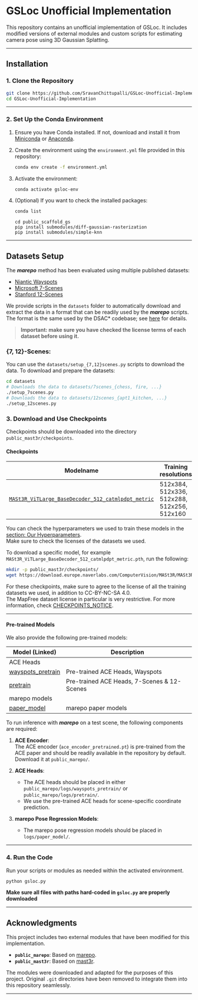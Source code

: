 # **GSLoc Unofficial Implementation**

This repository contains an unofficial implementation of GSLoc. It includes modified versions of external modules and custom scripts for estimating camera pose using 3D Gaussian Splatting.

---

## **Installation**

### **1. Clone the Repository**

```bash
git clone https://github.com/SravanChittupalli/GSLoc-Unofficial-Implementation.git
cd GSLoc-Unofficial-Implementation
```

---

### **2. Set Up the Conda Environment**

1. Ensure you have Conda installed. If not, download and install it from [Miniconda](https://docs.conda.io/en/latest/miniconda.html) or [Anaconda](https://www.anaconda.com/products/distribution).

2. Create the environment using the `environment.yml` file provided in this repository:

   ```bash
   conda env create -f environment.yml
   ```

3. Activate the environment:

   ```bash
   conda activate gsloc-env
   ```

4. (Optional) If you want to check the installed packages:

   ```bash
   conda list
   ```

   ```
   cd public_scaffold_gs
   pip install submodules/diff-gaussian-rasterization
   pip install submodules/simple-knn
   ```

---

## Datasets Setup

The **_marepo_** method has been evaluated using multiple published datasets:

- [Niantic Wayspots](https://nianticlabs.github.io/ace#dataset)
- [Microsoft 7-Scenes](https://www.microsoft.com/en-us/research/project/rgb-d-dataset-7-scenes/)
- [Stanford 12-Scenes](https://graphics.stanford.edu/projects/reloc/)

We provide scripts in the `datasets` folder to automatically download and extract the data in a format that can be readily used by the **_marepo_** scripts.  
The format is the same used by the DSAC* codebase; see [here](https://github.com/vislearn/dsacstar#data-structure) for details.

> **Important: make sure you have checked the license terms of each dataset before using it.**

### {7, 12}-Scenes:

You can use the `datasets/setup_{7,12}scenes.py` scripts to download the data. To download and prepare the datasets:

```bash
cd datasets
# Downloads the data to datasets/7scenes_{chess, fire, ...}
./setup_7scenes.py
# Downloads the data to datasets/12scenes_{apt1_kitchen, ...}
./setup_12scenes.py
```

### **3. Download and Use Checkpoints**

Checkpoints should be downloaded into the directory `public_mast3r/checkpoints`.

#### **Checkpoints**


| Modelname   | Training resolutions | Head | Encoder | Decoder |
|-------------|----------------------|------|---------|---------|
| [`MASt3R_ViTLarge_BaseDecoder_512_catmlpdpt_metric`](https://download.europe.naverlabs.com/ComputerVision/MASt3R/MASt3R_ViTLarge_BaseDecoder_512_catmlpdpt_metric.pth) | 512x384, 512x336, 512x288, 512x256, 512x160 | CatMLP+DPT | ViT-L | ViT-B |

You can check the hyperparameters we used to train these models in the [section: Our Hyperparameters](#our-hyperparameters).  
Make sure to check the licenses of the datasets we used.

To download a specific model, for example `MASt3R_ViTLarge_BaseDecoder_512_catmlpdpt_metric.pth`, run the following:

```bash
mkdir -p public_mast3r/checkpoints/
wget https://download.europe.naverlabs.com/ComputerVision/MASt3R/MASt3R_ViTLarge_BaseDecoder_512_catmlpdpt_metric.pth -P public_mast3r/checkpoints/
```

For these checkpoints, make sure to agree to the license of all the training datasets we used, in addition to CC-BY-NC-SA 4.0.  
The MapFree dataset license in particular is very restrictive. For more information, check [CHECKPOINTS_NOTICE](CHECKPOINTS_NOTICE).

---

#### **Pre-trained Models**

We also provide the following pre-trained models:

| Model (Linked)                                                                                  | Description                                 | 
|-------------------------------------------------------------------------------------------------|---------------------------------------------|
| ACE Heads                                                                                       |                                             |
| [wayspots_pretrain](https://storage.googleapis.com/niantic-lon-static/research/marepo/wayspots_pretrain.zip) | Pre-trained ACE Heads, Wayspots             |
| [pretrain](https://storage.googleapis.com/niantic-lon-static/research/marepo/pretrain.zip)      | Pre-trained ACE Heads, 7-Scenes & 12-Scenes |
| marepo models                                                                                   |                                             |
| [paper_model](https://storage.googleapis.com/niantic-lon-static/research/marepo/paper_model.zip) | marepo paper models                         |

To run inference with **_marepo_** on a test scene, the following components are required:

1. **ACE Encoder**:  
   The ACE encoder (`ace_encoder_pretrained.pt`) is pre-trained from the ACE paper and should be readily available in the repository by default. Download it at `public_marepo/`. 

2. **ACE Heads**:  
   - The ACE heads should be placed in either `public_marepo/logs/wayspots_pretrain/` or `public_marepo/logs/pretrain/`.  
   - We use the pre-trained ACE heads for scene-specific coordinate prediction.  

3. **marepo Pose Regression Models**:  
   - The marepo pose regression models should be placed in `logs/paper_model/`.

--- 

### **4. Run the Code**

Run your scripts or modules as needed within the activated environment.

```bash
python gsloc.py
```

**Make sure all files with paths hard-coded in `gsloc.py` are properly downloaded**

---

## **Acknowledgments**

This project includes two external modules that have been modified for this implementation. 

- **`public_marepo`**: Based on [marepo](https://github.com/nianticlabs/marepo). 
- **`public_mast3r`**: Based on [mast3r](https://github.com/naver/mast3r).

The modules were downloaded and adapted for the purposes of this project. Original `.git` directories have been removed to integrate them into this repository seamlessly.

---
